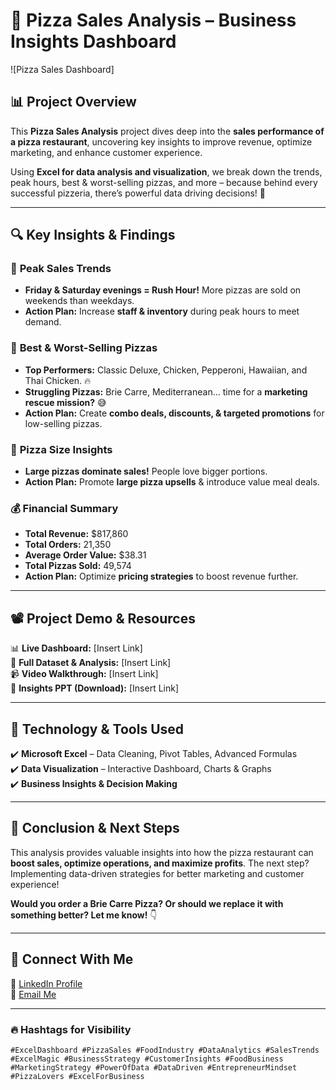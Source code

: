 # 🍕 Pizza Sales Analysis – Business Insights Dashboard  

![Pizza Sales Dashboard]

## 📊 Project Overview  

This **Pizza Sales Analysis** project dives deep into the **sales performance of a pizza restaurant**, uncovering key insights to improve revenue, optimize marketing, and enhance customer experience.  

Using **Excel for data analysis and visualization**, we break down the trends, peak hours, best & worst-selling pizzas, and more – because behind every successful pizzeria, there’s powerful data driving decisions! 🚀  

---

## 🔍 **Key Insights & Findings**  

### 📅 **Peak Sales Trends**  
- **Friday & Saturday evenings = Rush Hour!** More pizzas are sold on weekends than weekdays.  
- **Action Plan:** Increase **staff & inventory** during peak hours to meet demand.  

### 🍕 **Best & Worst-Selling Pizzas**  
- **Top Performers:** Classic Deluxe, Chicken, Pepperoni, Hawaiian, and Thai Chicken. 🔥  
- **Struggling Pizzas:** Brie Carre, Mediterranean… time for a **marketing rescue mission?** 😅  
- **Action Plan:** Create **combo deals, discounts, & targeted promotions** for low-selling pizzas.  

### 📏 **Pizza Size Insights**  
- **Large pizzas dominate sales!** People love bigger portions.  
- **Action Plan:** Promote **large pizza upsells** & introduce value meal deals.  

### 💰 **Financial Summary**  
- **Total Revenue:** $817,860  
- **Total Orders:** 21,350  
- **Average Order Value:** $38.31  
- **Total Pizzas Sold:** 49,574  
- **Action Plan:** Optimize **pricing strategies** to boost revenue further.  

---

## 📽️ **Project Demo & Resources**  

📊 **Live Dashboard:** [Insert Link]  
📂 **Full Dataset & Analysis:** [Insert Link]  
📹 **Video Walkthrough:** [Insert Link]  
📜 **Insights PPT (Download):** [Insert Link]  

---

## 🚀 **Technology & Tools Used**  
✔️ **Microsoft Excel** – Data Cleaning, Pivot Tables, Advanced Formulas  
✔️ **Data Visualization** – Interactive Dashboard, Charts & Graphs  
✔️ **Business Insights & Decision Making**  

---

## 📌 **Conclusion & Next Steps**  
This analysis provides valuable insights into how the pizza restaurant can **boost sales, optimize operations, and maximize profits**. The next step? Implementing data-driven strategies for better marketing and customer experience!  

**Would you order a Brie Carre Pizza? Or should we replace it with something better? Let me know!** 👇  

---

## 🔗 **Connect With Me**  
💼 [LinkedIn Profile](https://www.linkedin.com/in/anurag-mishra-b17051288/)  
📧 [Email Me](mailto:anuragmishrably800@gmail.com)  
 


---

### 🔥 **Hashtags for Visibility**  

`#ExcelDashboard #PizzaSales #FoodIndustry #DataAnalytics #SalesTrends #ExcelMagic #BusinessStrategy #CustomerInsights #FoodBusiness #MarketingStrategy #PowerOfData #DataDriven #EntrepreneurMindset #PizzaLovers #ExcelForBusiness`  
